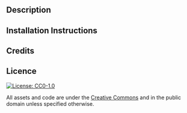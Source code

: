 # 

  
## Description


  
## Installation Instructions


  
## Credits


  
## Licence
[![License: CC0-1.0](https://licensebuttons.net/l/zero/1.0/80x15.png)](http://creativecommons.org/publicdomain/zero/1.0/)

All assets and code are under the [Creative Commons](http://creativecommons.org/publicdomain/zero/1.0/) and in the public domain unless specified otherwise.


